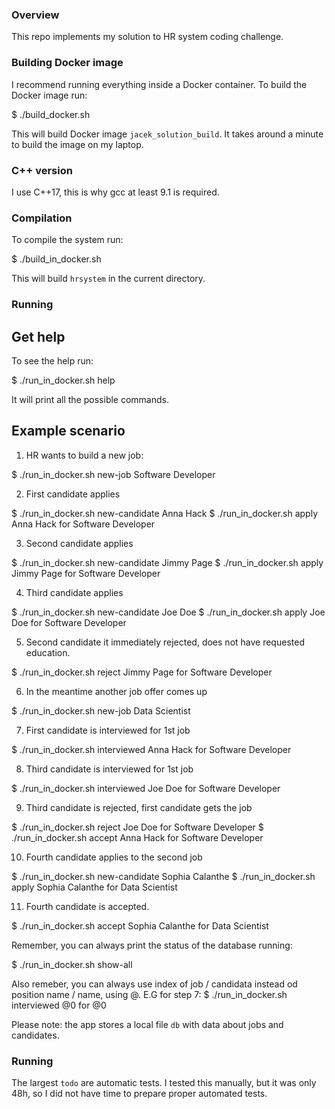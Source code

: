 
### Overview
This repo implements my solution to HR system coding challenge.


### Building Docker image
I recommend running everything inside a Docker container.
To build the Docker image run:

$ ./build_docker.sh

This will build Docker image `jacek_solution_build`.
It takes around a minute to build the image on my laptop.

### C++ version
I use C++17, this is why gcc at least 9.1 is required.


### Compilation
To compile the system run:

$ ./build_in_docker.sh

This will build `hrsystem` in the current directory.


### Running

Get help
------------------------
To see the help run:

$ ./run_in_docker.sh help

It will print all the possible commands.


Example scenario
------------------------
1. HR wants to build a new job:

$ ./run_in_docker.sh new-job Software Developer


2. First candidate applies

$ ./run_in_docker.sh new-candidate Anna Hack
$ ./run_in_docker.sh apply Anna Hack for Software Developer

3. Second candidate applies

$ ./run_in_docker.sh new-candidate Jimmy Page
$ ./run_in_docker.sh apply Jimmy Page for Software Developer

4. Third candidate applies

$ ./run_in_docker.sh new-candidate Joe Doe
$ ./run_in_docker.sh apply Joe Doe for Software Developer

5. Second candidate it immediately rejected, does not have requested education.

$ ./run_in_docker.sh reject Jimmy Page for Software Developer

6. In the meantime another job offer comes up

$ ./run_in_docker.sh new-job Data Scientist

7. First candidate is interviewed for 1st job

$ ./run_in_docker.sh interviewed Anna Hack for Software Developer

8. Third candidate is interviewed for 1st job

$ ./run_in_docker.sh interviewed Joe Doe for Software Developer

9. Third candidate is rejected, first candidate gets the job

$ ./run_in_docker.sh reject Joe Doe for Software Developer
$ ./run_in_docker.sh accept Anna Hack for Software Developer

10. Fourth candidate applies to the second job

$ ./run_in_docker.sh new-candidate Sophia Calanthe
$ ./run_in_docker.sh apply Sophia Calanthe for Data Scientist

11. Fourth candidate is accepted.

$ ./run_in_docker.sh accept Sophia Calanthe for Data Scientist

Remember, you can always print the status of the database running:

$ ./run_in_docker.sh show-all

Also remeber, you can always use index of job / candidata instead od position name / name, using @.
E.G for step 7:
$ ./run_in_docker.sh interviewed @0 for @0


Please note: the app stores a local file `db` with data about jobs and candidates.


### Running
The largest `todo` are automatic tests.
I tested this manually, but it was only 48h, so I did not have time to prepare proper automated tests.

